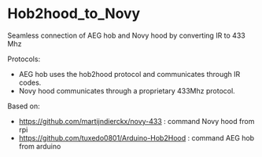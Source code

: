 # Hob2hood_to_Novy
Seamless connection of AEG hob and Novy hood by converting IR to 433 Mhz

Protocols:
- AEG hob uses the hob2hood protocol and communicates through IR codes.
- Novy hood communicates through a proprietary 433Mhz protocol.

Based on:
- https://github.com/martijndierckx/novy-433 : command Novy hood from rpi
- https://github.com/tuxedo0801/Arduino-Hob2Hood : command AEG hob from arduino
